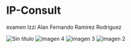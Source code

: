 # IP-Consult
examen Izzi
Alan Fernando Ramirez Rodriguez


![Sin título](https://github.com/AlanRamirez-seal/IP-Consult/assets/144076588/d8e1b6d6-e333-4537-8a5c-ce2dbaa78051)
![imagen 4](https://github.com/AlanRamirez-seal/IP-Consult/assets/144076588/2eaa2e9f-850f-4785-bec4-6407e0c5b201)
![imagen 3](https://github.com/AlanRamirez-seal/IP-Consult/assets/144076588/36304aaf-b498-4c25-851b-1c56685ddfba)
![imagen 2](https://github.com/AlanRamirez-seal/IP-Consult/assets/144076588/4ee555a2-29a6-4dab-8105-9695d2e73d66)
